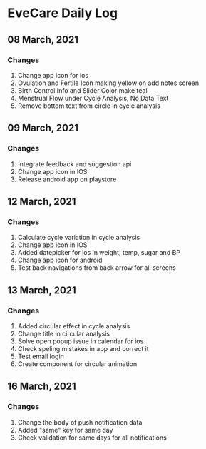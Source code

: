 # EveCare Daily Log

## 08 March, 2021
### Changes
1. Change app icon for ios
2. Ovulation and Fertile Icon making yellow on add notes screen 
3. Birth Control Info and Slider Color make teal
4. Menstrual Flow under Cycle Analysis, No Data Text
5. Remove bottom text from circle in cycle analysis


## 09 March, 2021
### Changes
1. Integrate feedback and suggestion api
2. Change app icon in IOS
3. Release android app on playstore

## 12 March, 2021
### Changes
1. Calculate cycle variation in cycle analysis 
2. Change app icon in IOS
3. Added datepicker for ios in weight, temp, sugar and BP
4. Change app icon for android
5. Test back navigations from back arrow for all screens

## 13 March, 2021
### Changes
1. Added circular effect in cycle analysis
2. Change title in circular analysis
3. Solve open popup issue in calendar for ios
4. Check speling mistakes in app and correct it
5. Test email login
6. Create component for circular animation

## 16 March, 2021
### Changes
1. Change the body of push notification data
2. Added "same" key for same day
3. Check validation for same days for all notifications

